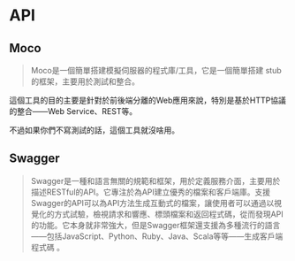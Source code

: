 API
===

Moco
---

> Moco是一個簡單搭建模擬伺服器的程式庫/工具，它是一個簡單搭建 stub 的框架，主要用於測試和整合。

這個工具的目的主要是針對於前後端分離的Web應用來說，特別是基於HTTP協議的整合——Web Service、REST等。

不過如果你們不寫測試的話，這個工具就沒啥用。

Swagger
---

> Swagger是一種和語言無關的規範和框架，用於定義服務介面，主要用於描述RESTful的API。它專注於為API建立優秀的檔案和客戶端庫。支援Swagger的API可以為API方法生成互動式的檔案，讓使用者可以通過以視覺化的方式試驗，檢視請求和響應、標頭檔案和返回程式碼，從而發現API的功能。它本身就非常強大，但是Swagger框架還支援為多種流行的語言——包括JavaScript、Python、Ruby、Java、Scala等等——生成客戶端程式碼	。

